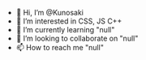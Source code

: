 - 👋 Hi, I’m @Kunosaki
- 👀 I’m interested in CSS, JS C++
- 🌱 I’m currently learning "null"
- 💞️ I’m looking to collaborate on "null"
- 📫 How to reach me "null"

<!---
Kunosaki/Kunosaki is a ✨ special ✨ repository because its `README.md` (this file) appears on your GitHub profile.
You can click the Preview link to take a look at your changes.
--->
